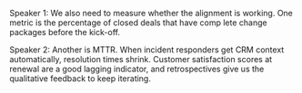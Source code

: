 Speaker 1: We also need to measure whether the alignment is working. One metric is the percentage of closed deals that have comp
lete change packages before the kick-off.

Speaker 2: Another is MTTR. When incident responders get CRM context automatically, resolution times shrink. Customer satisfaction
scores at renewal are a good lagging indicator, and retrospectives give us the qualitative feedback to keep iterating.
